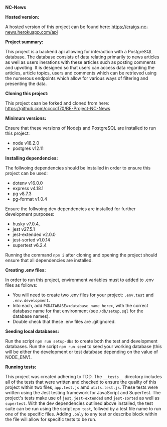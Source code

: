 **NC-News**

**Hosted version:**

A hosted version of this project can be found here: https://craigs-nc-news.herokuapp.com/api

**Project summary:**

This project is a backend api allowing for interaction with a PostgreSQL database. The database consists of data relating primarily to news articles as well as users inerations with these articles such as posting comments and upvoting. It is designed so that users can access data regarding the articles, article topics, users and comments which can be retrieved using the numerous endpoints which allow for various ways of filtering and presenting the data.

**Cloning this project:**

This project caan be forked and cloned from here: https://github.com/ccccc170/BE-Project-NC-News

**Minimum versions:**

Ensure that these versions of Nodejs and PostgreSQL are installed to run this project:

- node v18.2.0
- postgres v12.11

**Installing dependencies:**

The follwoing dependencies should be installed in order to ensure this project can be used:

- dotenv v16.0.0
- express v4.18.1
- pg v8.7.3
- pg-format v1.0.4

Ensure the follwoing dev dependencies are installed for further development purposes:

- husky v7.0.4,
- jest v27.5.1
- jest-extended v2.0.0
- jest-sorted v1.0.14
- supertest v6.2.4

Running the command `npm i` after cloning and opening the project should ensure that all dependencies are installed.

**Creating .env files:**

In order to run this project, environment variables must to added to .env files as follows:

- You will need to create two .env files for your project: `.env.test` and `.env.development`.
- Into each, add `PGDATABASE=<database_name_here>`, with the correct database name for that environment (see `/db/setup.sql` for the database names).
- Double check that these .env files are .gitignored.

**Seeding local databases:**

Run the script `npm run setup-dbs` to create both the test and development databases. Run the script `npm run seed` to seed your working database (this will be either the development or test database depending on the value of NODE_ENV).

**Running tests:**

This project was created adhering to TDD. The `__tests__` directory includes all of the tests that were written and checked to ensure the quality of this project within two files, `app.test.js` amd `utils.test.js`. These tests were written using the Jest testing framework for JavaScript and SuperTest. The project's tests make use of `jest`, `jest-extended` and `jest-sorted` as well as `supertest`. With the dev dependencies outlined above installed, the test suite can be run using the script `npm test`, follwed by a test file name to run one of the specific files. Adding `.only` to any test or describe block within the file will allow for specific tests to be run.
